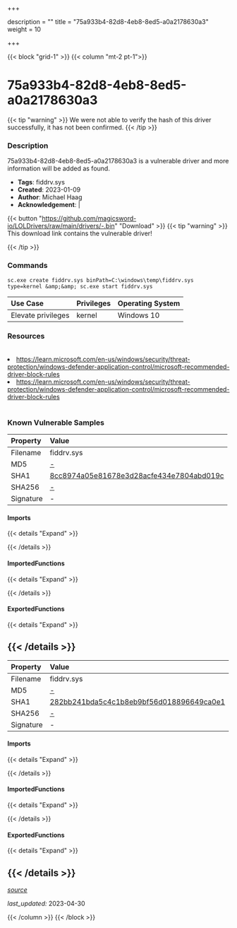 +++

description = ""
title = "75a933b4-82d8-4eb8-8ed5-a0a2178630a3"
weight = 10

+++


{{< block "grid-1" >}}
{{< column "mt-2 pt-1">}}


# 75a933b4-82d8-4eb8-8ed5-a0a2178630a3 


{{< tip "warning" >}}
We were not able to verify the hash of this driver successfully, it has not been confirmed.
{{< /tip >}}


### Description

75a933b4-82d8-4eb8-8ed5-a0a2178630a3 is a vulnerable driver and more information will be added as found.
- **Tags**: fiddrv.sys
- **Created**: 2023-01-09
- **Author**: Michael Haag
- **Acknowledgement**:  | [](https://twitter.com/)

{{< button "https://github.com/magicsword-io/LOLDrivers/raw/main/drivers/-.bin" "Download" >}}
{{< tip "warning" >}}
This download link contains the vulnerable driver!

{{< /tip >}}

### Commands

```
sc.exe create fiddrv.sys binPath=C:\windows\temp\fiddrv.sys type=kernel &amp;&amp; sc.exe start fiddrv.sys
```

| Use Case | Privileges | Operating System | 
|:---- | ---- | ---- |
| Elevate privileges | kernel | Windows 10 |

### Resources
<br>
<li><a href=" https://learn.microsoft.com/en-us/windows/security/threat-protection/windows-defender-application-control/microsoft-recommended-driver-block-rules"> https://learn.microsoft.com/en-us/windows/security/threat-protection/windows-defender-application-control/microsoft-recommended-driver-block-rules</a></li>
<li><a href="https://learn.microsoft.com/en-us/windows/security/threat-protection/windows-defender-application-control/microsoft-recommended-driver-block-rules">https://learn.microsoft.com/en-us/windows/security/threat-protection/windows-defender-application-control/microsoft-recommended-driver-block-rules</a></li>
<br>

### Known Vulnerable Samples

| Property           | Value |
|:-------------------|:------|
| Filename           | fiddrv.sys |
| MD5                | [-](https://www.virustotal.com/gui/file/-) |
| SHA1               | [8cc8974a05e81678e3d28acfe434e7804abd019c](https://www.virustotal.com/gui/file/8cc8974a05e81678e3d28acfe434e7804abd019c) |
| SHA256             | [-](https://www.virustotal.com/gui/file/-) |
| Signature         | -   |


#### Imports
{{< details "Expand" >}}

{{< /details >}}
#### ImportedFunctions
{{< details "Expand" >}}

{{< /details >}}
#### ExportedFunctions
{{< details "Expand" >}}

{{< /details >}}
-----
| Property           | Value |
|:-------------------|:------|
| Filename           | fiddrv.sys |
| MD5                | [-](https://www.virustotal.com/gui/file/-) |
| SHA1               | [282bb241bda5c4c1b8eb9bf56d018896649ca0e1](https://www.virustotal.com/gui/file/282bb241bda5c4c1b8eb9bf56d018896649ca0e1) |
| SHA256             | [-](https://www.virustotal.com/gui/file/-) |
| Signature         | -   |


#### Imports
{{< details "Expand" >}}

{{< /details >}}
#### ImportedFunctions
{{< details "Expand" >}}

{{< /details >}}
#### ExportedFunctions
{{< details "Expand" >}}

{{< /details >}}
-----



[*source*](https://github.com/magicsword-io/LOLDrivers/tree/main/yaml/75a933b4-82d8-4eb8-8ed5-a0a2178630a3.yaml)

*last_updated:* 2023-04-30








{{< /column >}}
{{< /block >}}
